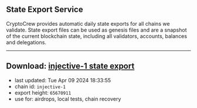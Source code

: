 ## State Export Service
CryptoCrew provides automatic daily state exports for all chains we validate. State export files can be used as genesis files and are a snapshot of the current blockchain state, including all validators, accounts, balances and delegations.

---
**Download: [injective-1 state export](https://dl-eu2.ccvalidators.com/SERVICE/injective/injective-1_export_65670911.json)**
---

- last updated: Tue Apr 09 2024 18:33:55
- chain id: `injective-1`
- export height: `65670911`
- use for: airdrops, local tests, chain recovery
